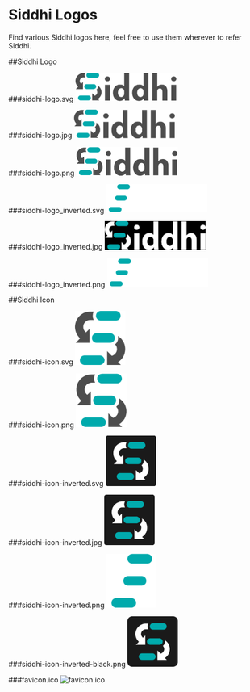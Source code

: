 # Siddhi Logos

Find various Siddhi logos here, feel free to use them wherever to refer Siddhi.

##Siddhi Logo

###siddhi-logo.svg
<img alt="siddhi-logo.svg" src="../../images/logos/siddhi-logo.svg?raw=true" title="siddhi-logo.svg" style="width:200px;">

###siddhi-logo.jpg
<img alt="siddhi-logo.jpg" src="../../images/logos/siddhi-logo.jpg?raw=true" title="siddhi-logo.jpg" style="width:200px;">

###siddhi-logo.png
<img alt="siddhi-logo.png" src="../../images/logos/siddhi-logo.png?raw=true" title="siddhi-logo.png">

###siddhi-logo_inverted.svg
<img alt="siddhi-logo_inverted.svg" src="../../images/logos/siddhi-logo_inverted.svg?raw=true" 
    title="siddhi-logo_inverted.svg" style="background-color: black;width: 200px;">

###siddhi-logo_inverted.jpg
<img alt="siddhi-logo_inverted.jpg" src="../../images/logos/siddhi-logo_inverted.jpg?raw=true" 
    title="siddhi-logo_inverted.jpg" style="background-color: black;width: 200px;">

###siddhi-logo_inverted.png
<img alt="siddhi-logo_inverted.png" src="../../images/logos/siddhi-logo_inverted.png?raw=true" 
    title="siddhi-logo_inverted.png" style="background-color: black;width: 200px;">

##Siddhi Icon

###siddhi-icon.svg
<img alt="siddhi-icon.svg" src="../../images/logos/siddhi-icon.svg?raw=true" 
    title="siddhi-icon.svg" style="width: 100px;">
    
###siddhi-icon.png
<img alt="siddhi-icon.png" src="../../images/logos/siddhi-icon.png?raw=true" 
    title="siddhi-icon.png" style="width: 100px;">

###siddhi-icon-inverted.svg
<img alt="siddhi-icon-inverted.svg" src="../../images/logos/siddhi-icon-inverted.svg?raw=true" 
    title="siddhi-icon-inverted.svg" style="background-color: black;width: 100px;">

###siddhi-icon-inverted.jpg
<img alt="siddhi-icon-inverted.jpg" src="../../images/logos/siddhi-icon-inverted.jpg?raw=true" 
    title="siddhi-icon-inverted.jpg" style="background-color: black;width: 100px;">

###siddhi-icon-inverted.png
<img alt="siddhi-icon-inverted.png" src="../../images/logos/siddhi-icon-inverted.png?raw=true" 
    title="siddhi-icon-inverted.png" style="background-color: black;width: 100px;">

###siddhi-icon-inverted-black.png
<img alt="siddhi-icon-inverted-black.png" src="../../images/logos/siddhi-icon-inverted-black.png?raw=true" 
    title="siddhi-icon-inverted-black.png" style="width: 100px;">

###favicon.ico
<img alt="favicon.ico" src="../../images/logos/favicon.ico?raw=true" 
    title="favicon.ico">

 